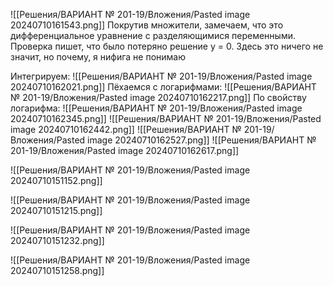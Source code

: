 ![[Решения/ВАРИАНТ № 201-19/Вложения/Pasted image 20240710161543.png]]
Покрутив множители, замечаем, что это дифференциальное уравнение с разделяющимися переменными. Проверка пишет, что было потеряно решение y = 0. Здесь это ничего не значит, но почему, я нифига не понимаю

Интегрируем:
![[Решения/ВАРИАНТ № 201-19/Вложения/Pasted image 20240710162021.png]]
Пёхаемся с логарифмами:
![[Решения/ВАРИАНТ № 201-19/Вложения/Pasted image 20240710162217.png]]
По свойству логарифма:
![[Решения/ВАРИАНТ № 201-19/Вложения/Pasted image 20240710162345.png]]
![[Решения/ВАРИАНТ № 201-19/Вложения/Pasted image 20240710162442.png]]
![[Решения/ВАРИАНТ № 201-19/Вложения/Pasted image 20240710162527.png]]
![[Решения/ВАРИАНТ № 201-19/Вложения/Pasted image 20240710162617.png]]


![[Решения/ВАРИАНТ № 201-19/Вложения/Pasted image 20240710151152.png]]

![[Решения/ВАРИАНТ № 201-19/Вложения/Pasted image 20240710151215.png]]

![[Решения/ВАРИАНТ № 201-19/Вложения/Pasted image 20240710151232.png]]

![[Решения/ВАРИАНТ № 201-19/Вложения/Pasted image 20240710151258.png]]